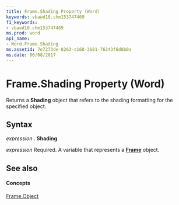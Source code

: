 ```yaml
---
title: Frame.Shading Property (Word)
keywords: vbawd10.chm153747469
f1_keywords:
- vbawd10.chm153747469
ms.prod: word
api_name:
- Word.Frame.Shading
ms.assetid: 7e7273de-8263-c168-3681-76243f6d8b0a
ms.date: 06/08/2017
---
```



# Frame.Shading Property (Word)

Returns a **Shading** object that refers to the shading formatting for the specified object.


## Syntax

 _expression_ . **Shading**

 _expression_ Required. A variable that represents a **[Frame](frame-object-word.md)** object.


## See also


#### Concepts


[Frame Object](frame-object-word.md)

